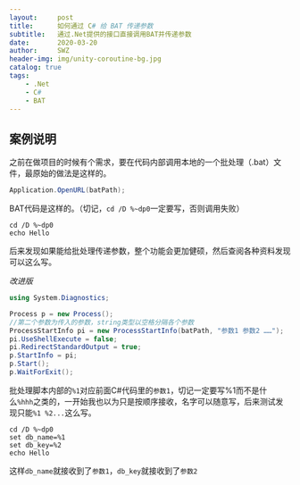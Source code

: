 ```yaml
---
layout:     post
title:      如何通过 C# 给 BAT 传递参数
subtitle:   通过.Net提供的接口直接调用BAT并传递参数
date:       2020-03-20
author:     SWZ
header-img: img/unity-coroutine-bg.jpg
catalog: true
tags:
    - .Net
    - C#
    - BAT
---
```


## 案例说明

之前在做项目的时候有个需求，要在代码内部调用本地的一个批处理（.bat）文件，最原始的做法是这样的。

```c#
Application.OpenURL(batPath); 
```
BAT代码是这样的。（切记，`cd /D %~dp0`一定要写，否则调用失败）
```batch
cd /D %~dp0
echo Hello
```

后来发现如果能给批处理传递参数，整个功能会更加健硕，然后查阅各种资料发现可以这么写。

*改进版*

```c#
using System.Diagnostics;

Process p = new Process();
//第二个参数为传入的参数，string类型以空格分隔各个参数
ProcessStartInfo pi = new ProcessStartInfo(batPath, "参数1 参数2 ……");
pi.UseShellExecute = false;
pi.RedirectStandardOutput = true;
p.StartInfo = pi;
p.Start();
p.WaitForExit();
```
批处理脚本内部的`%1`对应前面C#代码里的`参数1`，切记一定要写%1而不是什么`%hhh`之类的，一开始我也以为只是按顺序接收，名字可以随意写，后来测试发现只能`%1 %2...`这么写。
```batch
cd /D %~dp0
set db_name=%1
set db_key=%2
echo Hello
```

这样`db_name`就接收到了`参数1`，`db_key`就接收到了`参数2`